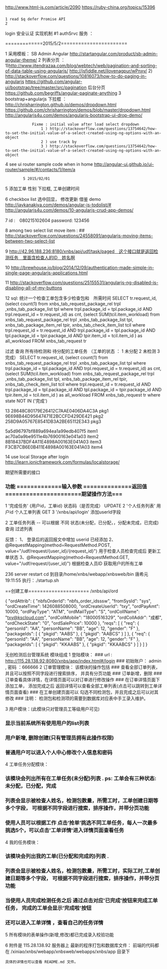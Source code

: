 http://www.html-js.com/article/2090
https://ruby-china.org/topics/15396

###
    1 read $q defer Promise API
    2


login 安全认证 实现机制
    #1 authSrvc 服务 ：



=============2015/5/2=======================

1 采用模板：  SB Admin Angular
            http://startangular.com/product/sb-admin-angular-theme/
2 列表分页 ：1)http://www.jitendrazaa.com/blog/webtech/web/pagination-and-sorting-of-data-table-using-angularjs/
              http://jsfiddle.net/ilovenagpur/wPnxy/
            2) http://stackoverflow.com/questions/10816073/how-to-do-paging-in-angularjs
                https://github.com/angular-ui/bootstrap/tree/master/src/pagination
                后台分页
                https://github.com/begriffs/angular-paginate-anything
3 bootstrap+angularjs 下拉框 ： http://chrisharrington.github.io/demos/dropdown.html
                                https://github.com/chrisharrington/demos/blob/master/dropdown.html
                                http://angularjs4u.com/demos/angularjs-bootstrap-ui-drop-demo/
            
                Fixme : initial value after load select dropdown
                    1 ) http://stackoverflow.com/questions/13754642/how-to-set-the-initial-value-of-a-select-created-using-ng-options-with-an-object
                    2 ) use track by
                    3 ) http://stackoverflow.com/questions/13754642/how-to-set-the-initial-value-of-a-select-created-using-ng-options-with-an-object
                    
4 see ui router sample code when in home 
            http://angular-ui.github.io/ui-router/sample/#/contacts/1/item/a

            
            5 2015/02/01
5 添加工单 性别 下拉框, 工单创建时间

6 checkbox list 选中回显， 
  修改更新 
  借鉴 demo http://jaykanakiya.com/demos/angular-js-todolist/# 
  http://angularjs4u.com/demos/10-angularjs-crud-app-demos/
  
7 id :　080215102604
  password: 123456
  
8 among two select list move item :
        ## http://stackoverflow.com/questions/24558091/angularjs-moving-items-between-two-select-list
        
9 http://42.96.188.236:8180/xnbs/api/udf/task/paged　这个接口就是返回检测任务　里面含检查人的ID　姓名啊


10 http://brewhouse.io/blog/2014/12/09/authentication-made-simple-in-single-page-angularjs-applications.html

11 http://stackoverflow.com/questions/25155531/angularjs-ng-disabled-is-disabling-all-of-my-buttons

12 sql:
统计一个检查工单包含多少检查包和　所需时间
SELECT tr.request_id,
(select count(1) from xnbs_tab_request_package_rel  trpl ,xnbs_tab_package_list tpl
where trpl.package_id = tpl.package_id AND trpl.request_id = tr.request_id) as cnt,
(select  SUM(tcil.item_workload) from xnbs_tab_request_package_rel trpl ,xnbs_tab_package_list tpl, xnbs_tab_package_item_rel tpir, xnbs_tab_check_item_list tcil
where trpl.request_id = tr.request_id AND trpl.package_id = tpl.package_id AND tpl.package_id = tpir.package_id AND tpir.item_id = tcil.item_id ) as all_workload
 FROM xnbs_tab_request tr
 
 
 
  
 过滤 查询 所有待检测和 待分配的工单任务 （工单的状态 ： 1 未分配 2 未检测 3 完成） 
 SELECT tr.request_id,
 (select count(1) from xnbs_tab_request_package_rel  trpl ,xnbs_tab_package_list tpl
 where trpl.package_id = tpl.package_id AND trpl.request_id = tr.request_id) as cnt,
 (select  SUM(tcil.item_workload) from xnbs_tab_request_package_rel trpl ,xnbs_tab_package_list tpl, xnbs_tab_package_item_rel tpir, xnbs_tab_check_item_list tcil
 where trpl.request_id = tr.request_id AND trpl.package_id = tpl.package_id AND tpl.package_id = tpir.package_id AND tpir.item_id = tcil.item_id ) as all_workload
  FROM xnbs_tab_request tr where state NOT IN ('完成')

           
13
28648C80179E26412C7AAE0406DA4C3A  pkg1
9E698B44D95647471E2BCCFD429DE421  pkg2
258D9A05767E8541DB3A2BE65112E343  pkg3

5a5d96797bf889a694ea1a99edb407f5  item1
ac70a0a9be9511e4b76900163e041a03  item2
8B18437BDF4A11E4898A00163E041A03  item3
F3CB7CB6E0B411E4898A00163E041A03  item4



14 use local Storage after login 
    http://learn.ionicframework.com/formulas/localstorage/


期望所需要的接口 
### 功能 =============输入参数  ==============返回值 ======================期望操作方法=== 
1 '完成任务'      {用户id，工单id}              状态码（是否完成）            UPDATE
2 '个人任务列表'   用户id                       个人工单列表                 GET
3 '/xnbs/api/login'                           添加userId字段       

2 工单任务列表 -- 可以根据 不同 状态(未分配，已分配，，分配未完成，已完成) 查询 过滤列表


反馈： 
1、 登录后的返回报文中增加 userid 已经添加
2、@RequestMapping(method=RequestMethod.POST, value="/udf/request/{user_id}/{request_id}")     用于检查人员检查完成后  更新工单状态
3、@RequestMapping(method=RequestMethod.GET, value="/udf/request/{user_id}")  根据检查人员ID 获取用户的所有工单








236 server restart 
     cd 到目录/home/xnbs/webapp/xnbsweb/bin
     唐希元 19:11:55 
     执行：./startup.sh 
     
     
     
     
     
     
     
     
==创建工单=====================
/xnbs/api/ord 



{
    "ordAttrib": {
        "nbfsOrderId": "nbfs_order_idsssw",
        "fromSysId": "sys",
        "ordCreateTime": 1426088508000,
        "ordCreateUserId": "txy",
        "ordPayAmt": 10000,
        "ordPayType": "ATM",
        "ordMailType": "S",
        "ordCollName": "txy@kscloud.com",
        "ordCollMobile": "18000516329",
        "ordCollAddr": "成都",
        "ordCheckState": "0",
        "ordSalePrice": 10000
    },
    "reqs": [
        {
            "req": {
                "personId": "AA",
                "personName": "BB",
                "age": 12,
                "gender": "F"
            },
            "packageIds": [
                {
                    "pkgid": "AABS"
                },
                {
                    "pkgid": "AABCS"
                }
            ]
        },
        {
            "req": {
                "personId": "AA",
                "personName": "BB",
                "age": 12,
                "gender": "F"
            },
            "packageIds": [
                {
                    "pkgid": "KKAABS"
                },
                {
                    "pkgid": "KKAABCS"
                }
            ]
        }
    ]
}


无创检测后台管理系统
 模块组成
 1 登陆模块：
    ### url : http://115.28.138.92:8080/xnbs/app/index.html#/login
    ### 初始账户： admin , 密码 ：666666
 2 订单管理模块： 该模块的操作包括
    ### 查看全部订单列表，并且可以按照不同字段进行搜索排序， 并具有分页功能
    ### 订单新增，删除
    ### 订单查看具体详情，在详情页面可以对订单进行修改操作
    ### 在订单详情页面下 添加工单， 添加完成之后 返回详情可以查看全部工单列表(点击可以跳转到工单详情页面查看)
    ### 在工单创建页面可以 勾选不同检测包，并且完成之后可以对其修改
    ### 注明： 检测包和检测项的需要到数据库对应表中手工录入维护。

3 用户模块：(此模块只对管理员工等级用户可见)
   ### 显示当前系统所有使用用户的list列表
   ### 用户新增, 删除创建(只有管理员拥有此操作权限)
   ### 普通用户可以进入个人中心修改个人信息和密码

4 工单任务分配模块：

   ### 该模块会列出所有在工单任务(未分配)列表 . ps: 工单会有三种状态: 未分配，已分配，完成
   ### 列表会显示被检查人姓名，检测包数量，所需工时，工单创建日期等多个字段， 可根据不同字段进行搜索，排序操作，并带分页功能
   ### 使用人员可以根据工作 点击‘抢单’挑选不同工单任务，每人一次最多挑选5个，可以点击'工单详情'进入详情页面查看任务


4 我的任务模块：

   ### 该模块会列出我的工单(已分配和完成的)列表 .
   ### 列表会显示被检查人姓名，检测包数量，所需工时，实际工时,工单创建日期等多个字段， 可根据不同字段进行搜索，排序操作，并带分页功能
   ### 当使用人员完成检测任务之后 通过点击对应'已完成'按钮来完成工单任务， 完成的工单会显示'完成啦'按钮
   ### 还可以进入工单详情 ，查看自己的任务详情

5 所有模块的表单操作(新增,修改)都已完成录入校验功能

6 附件是 115.28.138.92 服务器上 最新的程序打包和数据库文件：
    前端的代码都在 /xiniao/xnbs/webapp/xnbsweb/webapps/xnbs/app 目录下

    具体的详情也可以查看 README.md 文件。





